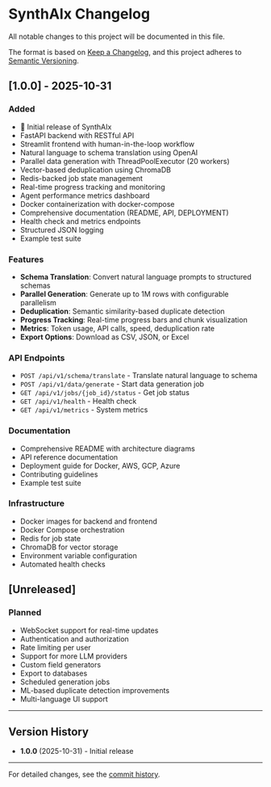 # SynthAIx Changelog

All notable changes to this project will be documented in this file.

The format is based on [Keep a Changelog](https://keepachangelog.com/en/1.0.0/),
and this project adheres to [Semantic Versioning](https://semver.org/spec/v2.0.0.html).

## [1.0.0] - 2025-10-31

### Added
- 🎉 Initial release of SynthAIx
- FastAPI backend with RESTful API
- Streamlit frontend with human-in-the-loop workflow
- Natural language to schema translation using OpenAI
- Parallel data generation with ThreadPoolExecutor (20 workers)
- Vector-based deduplication using ChromaDB
- Redis-backed job state management
- Real-time progress tracking and monitoring
- Agent performance metrics dashboard
- Docker containerization with docker-compose
- Comprehensive documentation (README, API, DEPLOYMENT)
- Health check and metrics endpoints
- Structured JSON logging
- Example test suite

### Features
- **Schema Translation**: Convert natural language prompts to structured schemas
- **Parallel Generation**: Generate up to 1M rows with configurable parallelism
- **Deduplication**: Semantic similarity-based duplicate detection
- **Progress Tracking**: Real-time progress bars and chunk visualization
- **Metrics**: Token usage, API calls, speed, deduplication rate
- **Export Options**: Download as CSV, JSON, or Excel

### API Endpoints
- `POST /api/v1/schema/translate` - Translate natural language to schema
- `POST /api/v1/data/generate` - Start data generation job
- `GET /api/v1/jobs/{job_id}/status` - Get job status
- `GET /api/v1/health` - Health check
- `GET /api/v1/metrics` - System metrics

### Documentation
- Comprehensive README with architecture diagrams
- API reference documentation
- Deployment guide for Docker, AWS, GCP, Azure
- Contributing guidelines
- Example test suite

### Infrastructure
- Docker images for backend and frontend
- Docker Compose orchestration
- Redis for job state
- ChromaDB for vector storage
- Environment variable configuration
- Automated health checks

## [Unreleased]

### Planned
- WebSocket support for real-time updates
- Authentication and authorization
- Rate limiting per user
- Support for more LLM providers
- Custom field generators
- Export to databases
- Scheduled generation jobs
- ML-based duplicate detection improvements
- Multi-language UI support

---

## Version History

- **1.0.0** (2025-10-31) - Initial release

---

For detailed changes, see the [commit history](https://github.com/yourusername/synthaix/commits/main).
